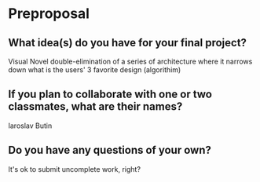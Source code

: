 # Preproposal

## What idea(s) do you have for your final project?

Visual Novel
double-elimination of a series of architecture where it narrows down what is the users' 3 favorite design (algorithim) 

## If you plan to collaborate with one or two classmates, what are their names?

Iaroslav Butin

## Do you have any questions of your own?

It's ok to submit uncomplete work, right?
